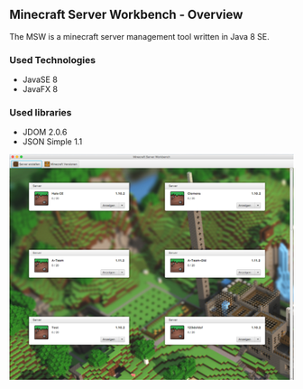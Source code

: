 ## Minecraft Server Workbench - Overview ##

The MSW is a minecraft server management tool written in Java 8 SE.

### Used Technologies ###

* JavaSE 8
* JavaFX 8

### Used libraries ###

* JDOM 2.0.6
* JSON Simple 1.1

![](https://github.com/laurence-trippen/Minecraft-Server-Workbench/blob/master/Showcase/msw1.png?raw=true)
